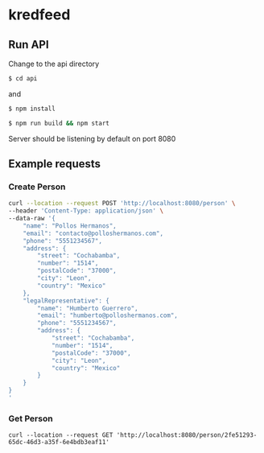 # kredfeed

## Run API

Change to the api directory
```bash
$ cd api
```

and

```bash
$ npm install
```

```bash
$ npm run build && npm start
```

Server should be listening by default on port 8080

## Example requests

### Create Person

```bash
curl --location --request POST 'http://localhost:8080/person' \
--header 'Content-Type: application/json' \
--data-raw '{
    "name": "Pollos Hermanos",
    "email": "contacto@polloshermanos.com",
    "phone": "5551234567",
    "address": {
        "street": "Cochabamba",
        "number": "1514",
        "postalCode": "37000",
        "city": "Leon",
        "country": "Mexico"
    },
    "legalRepresentative": {
        "name": "Humberto Guerrero",
        "email": "humberto@polloshermanos.com",
        "phone": "5551234567",
        "address": {
            "street": "Cochabamba",
            "number": "1514",
            "postalCode": "37000",
            "city": "Leon",
            "country": "Mexico"
        }
    }
}
'
```

### Get Person

```
curl --location --request GET 'http://localhost:8080/person/2fe51293-65dc-46d3-a35f-6e4bdb3eaf11'
```

